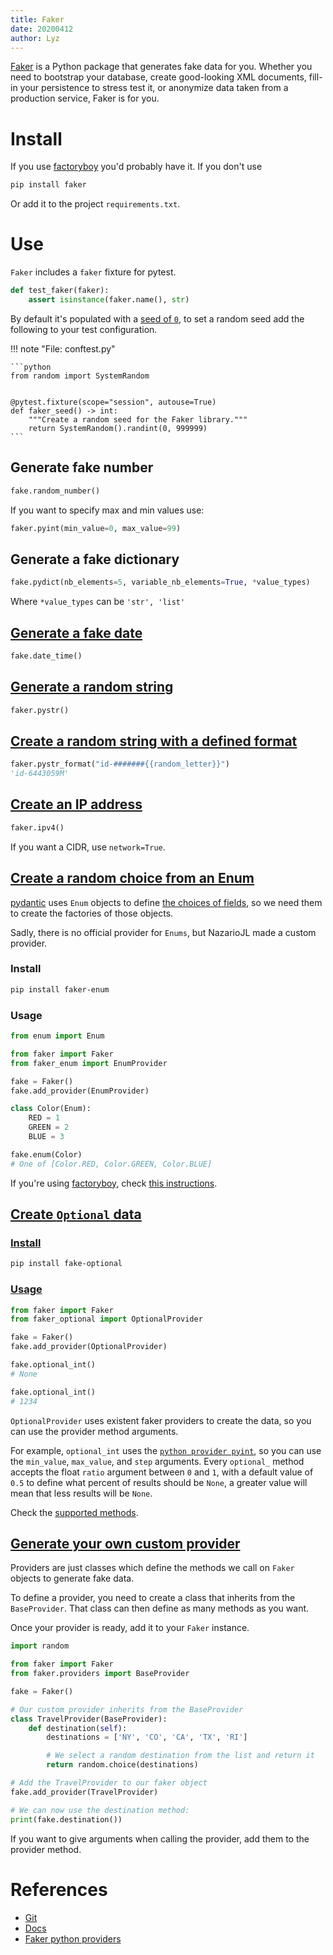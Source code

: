 ```yaml
---
title: Faker
date: 20200412
author: Lyz
---
```


[Faker](https://faker.readthedocs.io/en/master/) is a Python package that
generates fake data for you. Whether you need to bootstrap your database, create
good-looking XML documents, fill-in your persistence to stress test it, or
anonymize data taken from a production service, Faker is for you.

# Install

If you use [factoryboy](factoryboy.md) you'd probably have it. If you don't use

```bash
pip install faker
```

Or add it to the project `requirements.txt`.


# Use

`Faker` includes a `faker` fixture for pytest.

```python
def test_faker(faker):
    assert isinstance(faker.name(), str)
```

By default it's populated with a [seed of
`0`](https://faker.readthedocs.io/en/master/pytest-fixtures.html#seeding-configuration),
to set a random seed add the following to your test configuration.

!!! note "File: conftest.py"

    ```python
    from random import SystemRandom


    @pytest.fixture(scope="session", autouse=True)
    def faker_seed() -> int:
        """Create a random seed for the Faker library."""
        return SystemRandom().randint(0, 999999)
    ```

## Generate fake number

```python
fake.random_number()
```

If you want to specify max and min values use:

```python
faker.pyint(min_value=0, max_value=99)
```

## Generate a fake dictionary

```python
fake.pydict(nb_elements=5, variable_nb_elements=True, *value_types)
```

Where `*value_types` can be `'str', 'list'`


## [Generate a fake date](https://faker.readthedocs.io/en/master/providers/faker.providers.date_time.html)

```python
fake.date_time()
```

## [Generate a random string](https://faker.readthedocs.io/en/master/providers/faker.providers.python.html#faker.providers.python.Provider.pystr)

```python
faker.pystr()
```

## [Create a random string with a defined format](https://faker.readthedocs.io/en/master/providers/faker.providers.python.html#faker.providers.python.Provider.pystr_format)

```python
faker.pystr_format("id-#######{{random_letter}}")
'id-6443059M'
```

## [Create an IP address](https://faker.readthedocs.io/en/master/providers/faker.providers.internet.html#faker.providers.internet.Provider.ipv4)

```python
faker.ipv4()
```

If you want a CIDR, use `network=True`.

## [Create a random choice from an Enum](https://github.com/NazarioJL/faker_enum)

[pydantic](pydantic.md) uses `Enum` objects to define [the choices of
fields](https://pydantic-docs.helpmanual.io/usage/types/#enums-and-choices), so
we need them to create the factories of those objects.

Sadly, there is no official provider for `Enums`, but NazarioJL made a custom
provider.

### Install

```bash
pip install faker-enum
```

### Usage

```python
from enum import Enum

from faker import Faker
from faker_enum import EnumProvider

fake = Faker()
fake.add_provider(EnumProvider)

class Color(Enum):
    RED = 1
    GREEN = 2
    BLUE = 3

fake.enum(Color)
# One of [Color.RED, Color.GREEN, Color.BLUE]
```

If you're using [factoryboy](factoryboy.md), check [this
instructions](factoryboy.md#word-from-enum-choices).

## [Create `Optional` data](https://lyz-code.github.io/faker-optional/)

### [Install](https://lyz-code.github.io/faker-optional/#installing)

```bash
pip install fake-optional
```

### [Usage](https://lyz-code.github.io/faker-optional/#a-simple-example)

```python
from faker import Faker
from faker_optional import OptionalProvider

fake = Faker()
fake.add_provider(OptionalProvider)

fake.optional_int()
# None

fake.optional_int()
# 1234
```

`OptionalProvider` uses existent faker providers to create the data, so you can
use the provider method arguments.

For example, `optional_int` uses the [`python provider
pyint`](https://faker.readthedocs.io/en/master/providers/faker.providers.python.html#faker.providers.python.Provider.pyint),
so you can use the `min_value`, `max_value`, and `step` arguments. Every
`optional_` method accepts the float `ratio` argument between `0` and `1`, with
a default value of `0.5` to define what percent of results should be `None`,
a greater value will mean that less results will be `None`.

Check the [supported
methods](https://lyz-code.github.io/faker-optional/reference/#faker_optional.model.OptionalProvider).


## [Generate your own custom provider](https://semaphoreci.com/community/tutorials/generating-fake-data-for-python-unit-tests-with-faker)

Providers are just classes which define the methods we call on `Faker` objects to
generate fake data.

To define a provider, you need to create a class that inherits from the
`BaseProvider`. That class can then define as many methods as you want.

Once your provider is ready, add it to your `Faker` instance.

```python
import random

from faker import Faker
from faker.providers import BaseProvider

fake = Faker()

# Our custom provider inherits from the BaseProvider
class TravelProvider(BaseProvider):
    def destination(self):
        destinations = ['NY', 'CO', 'CA', 'TX', 'RI']

        # We select a random destination from the list and return it
        return random.choice(destinations)

# Add the TravelProvider to our faker object
fake.add_provider(TravelProvider)

# We can now use the destination method:
print(fake.destination())
```

If you want to give arguments when calling the provider, add them to the
provider method.

# References

* [Git](https://github.com/joke2k/faker)
* [Docs](https://faker.readthedocs.io/en/master/)
* [Faker python
   providers](https://faker.readthedocs.io/en/master/providers/faker.providers.python.html)
